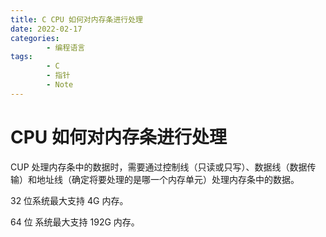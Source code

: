 ```yaml
---
title: C CPU 如何对内存条进行处理
date: 2022-02-17
categories:
        - 编程语言
tags:
        - C
        - 指针
        - Note
---
```


# CPU 如何对内存条进行处理

CUP 处理内存条中的数据时，需要通过控制线（只读或只写）、数据线（数据传输）和地址线（确定将要处理的是哪一个内存单元）处理内存条中的数据。

32 位系统最大支持 4G 内存。

64 位 系统最大支持 192G 内存。
